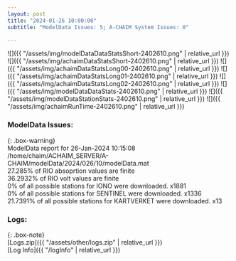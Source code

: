 ```yaml
---
layout: post
title: "2024-01-26 10:00:00"
subtitle: "ModelData Issues: 5; A-CHAIM System Issues: 0"

---
```


![]({{ "/assets/img/modelDataDataStatsShort-2402610.png" | relative_url }})
![]({{ "/assets/img/achaimDataStatsShort-2402610.png" | relative_url }})
![]({{ "/assets/img/achaimDataStatsLong00-2402610.png" | relative_url }})
![]({{ "/assets/img/achaimDataStatsLong01-2402610.png" | relative_url }})
![]({{ "/assets/img/achaimDataStatsLong02-2402610.png" | relative_url }})
![]({{ "/assets/img/modelDataDataStats-2402610.png" | relative_url }})
![]({{ "/assets/img/modelDataStationStats-2402610.png" | relative_url }})
![]({{ "/assets/img/achaimRunTime-2402610.png" | relative_url }})


### ModelData Issues:  
  
{: .box-warning}  
 ModelData report for 26-Jan-2024 10:15:08   
 /home/chaim/ACHAIM_SERVER/A-CHAIM/modelData/2024/026/10/modelData.mat   
 27.285% of RIO absoprtion values are finite   
 36.2932% of RIO volt values are finite   
 0% of all possible stations for IONO were downloaded. x1881   
 0% of all possible stations for SENTINEL were downloaded. x1336   
 21.7391% of all possible stations for KARTVERKET were downloaded. x13   
  


### Logs:  
  
{: .box-note}  
[Logs.zip]({{ "/assets/other/logs.zip" | relative_url }})  
[Log Info]({{ "/logInfo" | relative_url }})  
